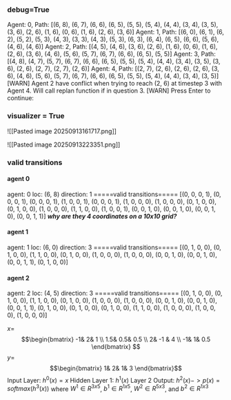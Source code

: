 ### debug=True 
Agent: 0, Path: [(6, 8), (6, 7), (6, 6), (6, 5), (5, 5), (5, 4), (4, 4), (3, 4), (3, 5), (3, 6), (2, 6), (1, 6), (0, 6), (1, 6), (2, 6), (3, 6)]
Agent: 1, Path: [(6, 0), (6, 1), (6, 2), (5, 2), (5, 3), (4, 3), (3, 3), (4, 3), (5, 3), (6, 3), (6, 4), (6, 5), (6, 6), (5, 6), (4, 6), (4, 6)]
Agent: 2, Path: [(4, 5), (4, 6), (3, 6), (2, 6), (1, 6), (0, 6), (1, 6), (2, 6), (3, 6), (4, 6), (5, 6), (5, 7), (6, 7), (6, 6), (6, 5), (5, 5)]
Agent: 3, Path: [(4, 8), (4, 7), (5, 7), (6, 7), (6, 6), (6, 5), (5, 5), (5, 4), (4, 4), (3, 4), (3, 5), (3, 6), (2, 6), (2, 7), (2, 7), (2, 6)]
Agent: 4, Path: [(2, 7), (2, 6), (2, 6), (2, 6), (3, 6), (4, 6), (5, 6), (5, 7), (6, 7), (6, 6), (6, 5), (5, 5), (5, 4), (4, 4), (3, 4), (3, 5)]
[WARN]  Agent 2 have conflict when trying to reach (2, 6) at timestep 3 with Agent 4. Will call replan function if in question 3.
[WARN]  Press Enter to continue:


### visualizer = True
![[Pasted image 20250913161717.png]]

![[Pasted image 20250913223351.png]]

### valid transitions
#### agent 0
agent: 0
loc: (6, 8)
direction: 1
=====valid transitions===== [(0, 0, 0, 1), (0, 0, 0, 1), (0, 0, 0, 1), (1, 0, 0, 1), (0, 0, 0, 1), (1, 0, 0, 0), (1, 0, 0, 0), (0, 1, 0, 0), (0, 1, 0, 0), (1, 0, 0, 0), (1, 1, 0, 0), (1, 0, 0, 1), (0, 0, 1, 0), (0, 0, 1, 0), (0, 0, 1, 0), (0, 0, 1, 1)]
***why are they 4 coordinates on a 10x10 grid?***

#### agent 1
agent: 1
loc: (6, 0)
direction: 3
=====valid transitions===== [(0, 1, 0, 0), (0, 1, 0, 0), (1, 1, 0, 0), (0, 1, 0, 0), (1, 0, 0, 0), (1, 0, 0, 0), (0, 0, 1, 0), (0, 0, 1, 0), (0, 0, 1, 1), (0, 1, 0, 0)]
#### agent 2
agent: 2
loc: (4, 5)
direction: 3
=====valid transitions===== [(0, 1, 0, 0), (0, 1, 0, 0), (1, 1, 0, 0), (0, 1, 0, 0), (1, 0, 0, 0), (1, 0, 0, 0), (0, 0, 1, 0), (0, 0, 1, 0), (0, 0, 1, 1), (0, 1, 0, 0), (0, 1, 0, 0), (0, 1, 0, 0), (1, 1, 0, 0), (1, 0, 0, 0), (1, 0, 0, 0), (1, 0, 0, 0)]


$x=$$$\begin{bmatrix}
-1& 2& 1 \\
1.5& 0.5& 0.5 \\
2& -1 & 4 \\
-1& 1& 0.5
\end{bmatrix}
$$
$y=$$$\begin{bmatrix}
1& 2& 1& 3
\end{bmatrix}$$
Input Layer: $h^0(x)=x$
Hidden Layer 1: $h^1(x)$
Layer 2 Output: $h^2(x) -> p(x) = softmax(h^3(x))$
where $W^1 \in R^{3x5}$, $b^1 \in R^{1x5}$, $W^2 \in R^{5x3}$, and $b^2 \in R^{1x3}$
